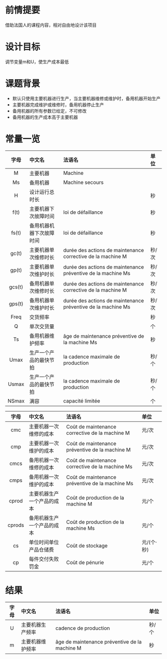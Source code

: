 # 前情提要

借助法国人的课程内容，相对自由地设计该项目

# 设计目标

调节变量m和U，使生产成本最低

# 课题背景

- 默认只使用主要机器进行生产，当主要机器维修或维护时，备用机器开始生产
- 主要机器完成维护或维修时，备用机器停止生产
- 备用机器的所有参数已给定，不可修改
- 备用机器的生产成本高于主要机器

# 常量一览

|  字母  | 中文名                   | 法语名                                                       | 单位  |
| :----: | :----------------------- | :----------------------------------------------------------- | :---- |
|   M    | 主要机器                 | Machine                                                      |       |
|   Ms   | 备用机器                 | Machine secours                                              |       |
|   H    | 设计运行总时长           |                                                              | 秒    |
|  f(t)  | 主要机器下次故障时间     | loi de défaillance                                           | 秒    |
| fs(t)  | 备用机器机器下次故障时间 | loi de défaillance                                           | 秒    |
| gc(t)  | 主要机器单次维修时长     | durée des actions de maintenance corrective de la machine M  | 秒/次 |
| gp(t)  | 主要机器单次维护时长     | durée des actions de maintenance préventive de la machine Ms | 秒/次 |
| gcs(t) | 备用机器单次维修时长     | durée des actions de maintenance corrective de la machine M  | 秒/次 |
| gps(t) | 备用机器单次维护时长     | durée des actions de maintenance préventive de la machine Ms | 秒/次 |
|  Freq  | 交货频率                 |                                                              | 秒    |
|   Q    | 单次交货量               |                                                              | 个    |
|   Ts   | 备用机器维护频率         | âge de maintenance préventive de la machine Ms               | 秒    |
|  Umax  | 生产一个产品的最快节拍   | la cadence maximale de production                            | 秒/个 |
| Usmax  | 生产一个产品的最快节拍   | la cadence maximale de production                            | 秒/个 |
| NSmax  | 满容                     | capacité limitée                                             | 个    |

|  字母  | 中文名                     | 法语名                                          | 单位       |
| :----: | :------------------------- | :---------------------------------------------- | :--------- |
|  cmc   | 主要机器一次维修的成本     | Coût de maintenance corrective de la machine M  | 元/次      |
|  cmp   | 主要机器一次维护的成本     | Coût de maintenance préventive de la machine M  | 元/次      |
|  cmcs  | 备用机器一次维修的成本     | Coût de maintenance corrective de la machine Ms | 元/次      |
|  cmps  | 备用机器一次维护的成本     | Coût de maintenance préventive de la machine Ms | 元/次      |
| cprod  | 主要机器生产一个产品的成本 | Coût de production de la machine M              | 元/个      |
| cprods | 备用机器生产一个产品的成本 | Coût de production de la machine Ms             | 元/个      |
|   cs   | 单位时间单位产品仓储费     | Coût de stockage                                | 元/(个·秒) |
|   cp   | 每件交付失败罚金           | Coût de pénurie                                 | 元/个      |

# 结果

| 字母  | 中文名           | 法语名                                        | 单位  |
| :---: | :--------------- | :-------------------------------------------- | :---- |
|   U   | 主要机器生产频率 | cadence de production                         | 秒/个 |
|   m   | 主要机器维护频率 | âge de maintenance préventive de la machine M | 秒    |